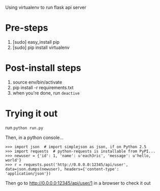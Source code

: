 Using virtualenv to run flask api server
# Pre-steps
1. [sudo] easy_install pip
2. [sudo] pip install virtualenv

# Post-install steps
1. source env/bin/activate
2. pip install -r requirements.txt
3. when you're done, run `deactive`

# Trying it out
run `python run.py`

Then, in a python console...

    >>> import json  # import simplejson as json, if on Python 2.5
    >>> import requests  # python-requests is installable from PyPI...
    >>> newuser = {'id': 1, 'name': u'each3ric', 'message': u'hello, world'}
    >>> r = requests.post('http://0.0.0.0:12345/api/user', data=json.dumps(newuser), headers={'content-type': 'application/json'})

Then go to http://0.0.0.0:12345/api/user/1 in a browser to check it out
